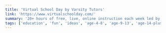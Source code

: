 ```yaml
---
title: 'Virtual School Day by Varsity Tutors'
link: 'https://www.virtualschoolday.com/'
summary: '20+ hours of free, live, online instruction each week led by expert instructors with experience in the course topic, as well as familiarity with virtual instruction. Classes refresh weekly, with age-appropriate options for grades K-12. See www.virtualschoolday.com.'
tags: ['education', 'fun', 'ideas', 'age-4-8', 'age-9-13', 'age-14-plus']
---
```

